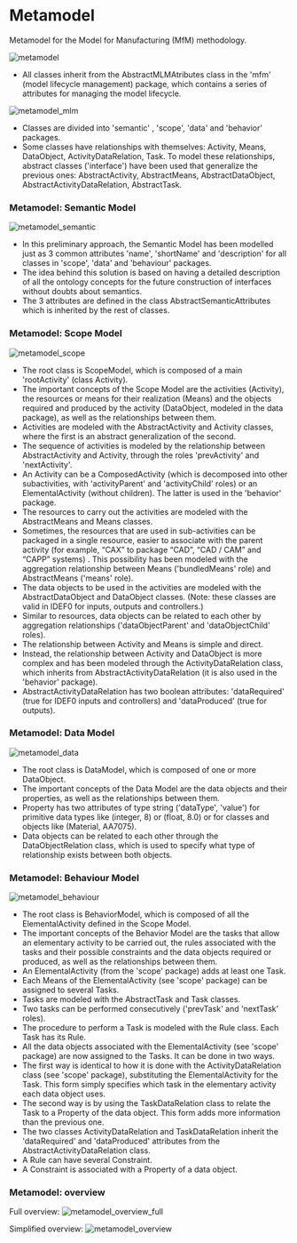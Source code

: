 # Metamodel
Metamodel for the Model for Manufacturing (MfM) methodology.

![metamodel](metamodel.png)

- All classes inherit from the AbstractMLMAtributes class in the 'mfm' (model lifecycle management) package, which contains a series of attributes for managing the model lifecycle.

![metamodel_mlm](mlm.png)

- Classes are divided into 'semantic' , 'scope', 'data' and 'behavior' packages.
- Some classes have relationships with themselves: Activity, Means, DataObject, ActivityDataRelation, Task. To model these relationships, abstract classes ('interface') have been used that generalize the previous ones: AbstractActivity, AbstractMeans, AbstractDataObject, AbstractActivityDataRelation, AbstractTask.


### Metamodel: Semantic Model

![metamodel_semantic](semantic.png)

- In this preliminary approach, the Semantic Model has been modelled just as 3 common attributes 'name', 'shortName' and 'description' for all classes in 'scope', 'data' and 'behaviour' packages.
- The idea behind this solution is based on having a detailed description of all the ontology concepts for the future construction of interfaces without doubts about semantics.
- The 3 attributes are defined in the class AbstractSemanticAttributes which is inherited by the rest of classes.

### Metamodel: Scope Model

![metamodel_scope](scope.png)

- The root class is ScopeModel, which is composed of a main 'rootActivity' (class Activity).
- The important concepts of the Scope Model are the activities (Activity), the resources or means for their realization (Means) and the objects required and produced by the activity (DataObject, modeled in the data package), as well as the relationships between them.
- Activities are modeled with the AbstractActivity and Activity classes, where the first is an abstract generalization of the second.
- The sequence of activities is modeled by the relationship between AbstractActivity and Activity, through the roles 'prevActivity' and 'nextActivity'.
- An Activity can be a ComposedActivity (which is decomposed into other subactivities, with 'activityParent' and 'activityChild' roles) or an ElementalActivity (without children). The latter is used in the 'behavior' package.
- The resources to carry out the activities are modeled with the AbstractMeans and Means classes.
- Sometimes, the resources that are used in sub-activities can be packaged in a single resource, easier to associate with the parent activity (for example, “CAX” to package “CAD”, “CAD / CAM” and “CAPP” systems) . This possibility has been modeled with the aggregation relationship between Means ('bundledMeans' role) and AbstractMeans ('means' role).
- The data objects to be used in the activities are modeled with the AbstractDataObject and DataObject classes. (Note: these classes are valid in IDEF0 for inputs, outputs and controllers.)
- Similar to resources, data objects can be related to each other by aggregation relationships ('dataObjectParent' and 'dataObjectChild' roles).
- The relationship between Activity and Means is simple and direct.
- Instead, the relationship between Activity and DataObject is more complex and has been modeled through the ActivityDataRelation class, which inherits from AbstractActivityDataRelation (it is also used in the 'behavior' package).
- AbstractActivityDataRelation has two boolean attributes: 'dataRequired' (true for IDEF0 inputs and controllers) and 'dataProduced' (true for outputs).

### Metamodel: Data Model

![metamodel_data](data.png)

- The root class is DataModel, which is composed of one or more DataObject.
- The important concepts of the Data Model are the data objects and their properties, as well as the relationships between them.
- Property has two attributes of type string ('dataType', 'value') for primitive data types like (integer, 8) or (float, 8.0) or for classes and objects like (Material, AA7075).
- Data objects can be related to each other through the DataObjectRelation class, which is used to specify what type of relationship exists between both objects.

### Metamodel: Behaviour Model

![metamodel_behaviour](behaviour.png)

- The root class is BehaviorModel, which is composed of all the ElementalActivity defined in the Scope Model.
- The important concepts of the Behavior Model are the tasks that allow an elementary activity to be carried out, the rules associated with the tasks and their possible constraints and the data objects required or produced, as well as the relationships between them.
- An ElementalActivity (from the 'scope' package) adds at least one Task.
- Each Means of the ElementalActivity (see 'scope' package) can be assigned to several Tasks.
- Tasks are modeled with the AbstractTask and Task classes.
- Two tasks can be performed consecutively ('prevTask' and 'nextTask' roles).
- The procedure to perform a Task is modeled with the Rule class. Each Task has its Rule.
- All the data objects associated with the ElementalActivity (see 'scope' package) are now assigned to the Tasks. It can be done in two ways.
- The first way is identical to how it is done with the ActivityDataRelation class (see 'scope' package), substituting the ElementalActivity for the Task. This form simply specifies which task in the elementary activity each data object uses.
- The second way is by using the TaskDataRelation class to relate the Task to a Property of the data object. This form adds more information than the previous one.
- The two classes ActivityDataRelation and TaskDataRelation inherit the 'dataRequired' and 'dataProduced' attributes from the AbstractActivityDataRelation class.
- A Rule can have several Constraint.
- A Constraint is associated with a Property of a data object.

### Metamodel: overview

Full overview:
![metamodel_overview_full](overview_full.png)

Simplified overview:
![metamodel_overview](overview.png)
